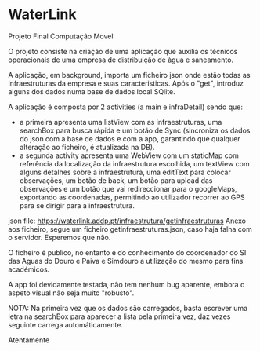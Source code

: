 # WaterLink
Projeto Final Computação Movel 

O projeto consiste na criação de uma aplicação que auxilia os técnicos operacionais de uma empresa de distribuição de àgua e saneamento.

A aplicação, em background, importa um ficheiro json onde estão todas as infraestruturas da empresa e suas caracteristicas.
Após o "get", introduz alguns dos dados numa base de dados local SQlite.

A aplicação é composta por 2 activities (a main e infraDetail) sendo que:
  - a primeira apresenta uma listView com as infraestruturas, uma searchBox para busca rápida e um botão de Sync (sincroniza os dados do json com a base de dados e com a app, garantindo que qualquer alteração ao ficheiro, é atualizada na DB).
  - a segunda activity apresenta uma WebView com um staticMap com referência da localização da infraestrutura escolhida, um textView com alguns detalhes sobre a infraestrutura, uma editText para colocar observações, um botão de back, um botão para upload das observações e um botão que vai redireccionar para o googleMaps, exportando as coordenadas, permitindo ao utilizador recorrer ao GPS para se dirigir para a infraestrutura. 
  
  json file:
  https://waterlink.addp.pt/infraestrutura/getinfraestruturas
  Anexo aos ficheiro, segue um ficheiro getinfraestruturas.json, caso haja falha com o servidor. Esperemos que não.
  
  O ficheiro é publico, no entanto é do conhecimento do coordenador do SI das Aguas do Douro e Paiva e Simdouro a utilização do mesmo para fins académicos.
  
  A app foi devidamente testada, não tem nenhum bug aparente, embora o aspeto visual não seja muito "robusto".
  
 NOTA: Na primeira vez que os dados são carregados, basta escrever uma letra na searchBox para aparecer a lista pela primeira vez, daz vezes seguinte carrega automáticamente.
  
  Atentamente 
  
  
  
  

